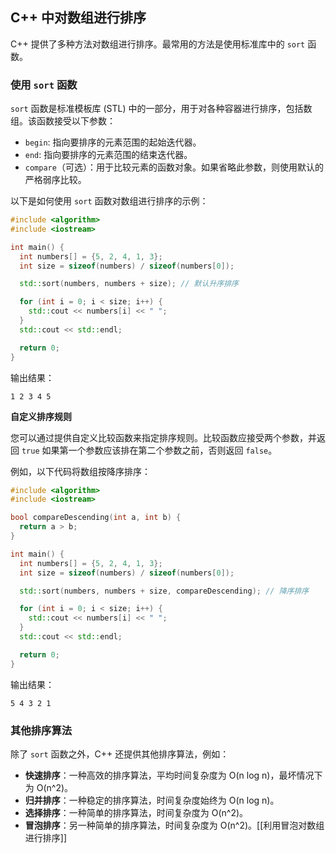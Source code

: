 ## C++ 中对数组进行排序

C++ 提供了多种方法对数组进行排序。最常用的方法是使用标准库中的 `sort` 函数。

### 使用 `sort` 函数

`sort` 函数是标准模板库 (STL) 中的一部分，用于对各种容器进行排序，包括数组。该函数接受以下参数：

- `begin`: 指向要排序的元素范围的起始迭代器。
- `end`: 指向要排序的元素范围的结束迭代器。
- `compare`（可选）：用于比较元素的函数对象。如果省略此参数，则使用默认的严格弱序比较。

以下是如何使用 `sort` 函数对数组进行排序的示例：

```C++
#include <algorithm>
#include <iostream>

int main() {
  int numbers[] = {5, 2, 4, 1, 3};
  int size = sizeof(numbers) / sizeof(numbers[0]);

  std::sort(numbers, numbers + size); // 默认升序排序

  for (int i = 0; i < size; i++) {
    std::cout << numbers[i] << " ";
  }
  std::cout << std::endl;

  return 0;
}
```

输出结果：

```
1 2 3 4 5
```

**自定义排序规则**

您可以通过提供自定义比较函数来指定排序规则。比较函数应接受两个参数，并返回 `true` 如果第一个参数应该排在第二个参数之前，否则返回 `false`。

例如，以下代码将数组按降序排序：

```C++
#include <algorithm>
#include <iostream>

bool compareDescending(int a, int b) {
  return a > b;
}

int main() {
  int numbers[] = {5, 2, 4, 1, 3};
  int size = sizeof(numbers) / sizeof(numbers[0]);

  std::sort(numbers, numbers + size, compareDescending); // 降序排序

  for (int i = 0; i < size; i++) {
    std::cout << numbers[i] << " ";
  }
  std::cout << std::endl;

  return 0;
}
```

输出结果：

```
5 4 3 2 1
```

### 其他排序算法

除了 `sort` 函数之外，C++ 还提供其他排序算法，例如：

- **快速排序**：一种高效的排序算法，平均时间复杂度为 O(n log n)，最坏情况下为 O(n^2)。
- **归并排序**：一种稳定的排序算法，时间复杂度始终为 O(n log n)。
- **选择排序**：一种简单的排序算法，时间复杂度为 O(n^2)。
- **冒泡排序**：另一种简单的排序算法，时间复杂度为 O(n^2)。[[利用冒泡对数组进行排序]]